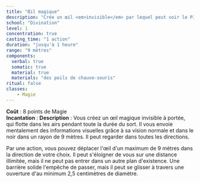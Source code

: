 ```yaml
---
title: "Œil magique"
description: "Crée un œil <em>invisible</em> par lequel peut voir le PJ."
school: "Divination"
level: 1
concentration: true
casting_time: "1 action"
duration: "jusqu'à 1 heure"
range: "9 mètres"
components:
  verbal: true
  somatic: true
  material: true
  materials: "des poils de chauve-souris"
ritual: false
classes:
    - Magie
---
```

**Coût** : 8 points de Magie   
**Incantation** : 
**Description** : Vous créez un œil magique invisible à portée, qui flotte dans les airs pendant toute la durée du sort. Il vous envoie mentalement des informations visuelles grâce à sa vision normale et dans le noir dans un rayon de 9 mètres. Il peut regarder dans toutes les directions.

Par une action, vous pouvez déplacer l'œil d'un maximum de 9 mètres dans la direction de votre choix. Il peut s'éloigner de vous sur une distance illimitée, mais il ne peut pas entrer dans un autre plan d'existence. Une barrière solide l'empêche de passer, mais il peut se glisser à travers une ouverture d'au minimum 2,5 centimètres de diamètre.
